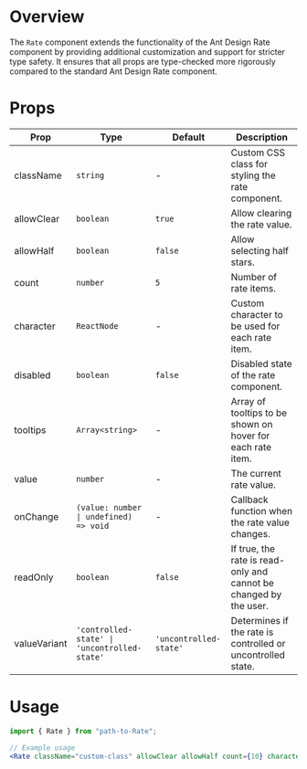 # Overview

The `Rate` component extends the functionality of the Ant Design Rate component by providing additional customization and support for stricter type safety. It ensures that all props are type-checked more rigorously compared to the standard Ant Design Rate component.

# Props

| Prop         | Type                                         | Default                | Description                                                       |
| ------------ | -------------------------------------------- | ---------------------- | ----------------------------------------------------------------- |
| className    | `string`                                     | -                      | Custom CSS class for styling the rate component.                  |
| allowClear   | `boolean`                                    | `true`                 | Allow clearing the rate value.                                    |
| allowHalf    | `boolean`                                    | `false`                | Allow selecting half stars.                                       |
| count        | `number`                                     | `5`                    | Number of rate items.                                             |
| character    | `ReactNode`                                  | -                      | Custom character to be used for each rate item.                   |
| disabled     | `boolean`                                    | `false`                | Disabled state of the rate component.                             |
| tooltips     | `Array<string>`                              | -                      | Array of tooltips to be shown on hover for each rate item.        |
| value        | `number`                                     | -                      | The current rate value.                                           |
| onChange     | `(value: number \| undefined) => void`       | -                      | Callback function when the rate value changes.                    |
| readOnly     | `boolean`                                    | `false`                | If true, the rate is read-only and cannot be changed by the user. |
| valueVariant | `'controlled-state' \| 'uncontrolled-state'` | `'uncontrolled-state'` | Determines if the rate is controlled or uncontrolled state.       |

# Usage

```jsx
import { Rate } from "path-to-Rate";

// Example usage
<Rate className="custom-class" allowClear allowHalf count={10} character={<IconComponent />} disabled tooltips={["Terrible", "Bad", "Normal", "Good", "Wonderful"]} value={3} onChange={(value) => console.log("Rate value changed:", value)} readOnly valueVariant="controlled-state" />;
```

